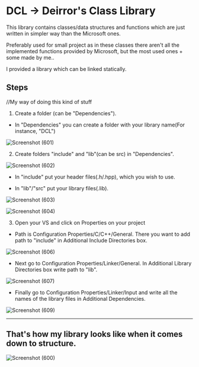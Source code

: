 # DCL -> Deirror's Class Library
This library contains classes/data structures and functions which are just written in simpler way than the Microsoft ones. 

Preferably used for small project as in these classes there aren't all the implemented functions provided by Microsoft, but the most used ones + some made by me..

I provided a library which can be linked statically.

Steps
-
//My way of doing this kind of stuff

1. Create a folder (can be "Dependencies").

- In "Dependencies" you can create a folder with your library name(For instance, "DCL")

![Screenshot (601)](https://github.com/user-attachments/assets/093eeba3-c037-4855-8bbc-3694465bd704)

2. Create folders "include" and "lib"(can be src) in "Dependencies".

![Screenshot (602)](https://github.com/user-attachments/assets/0ef19c37-b122-47dd-ac40-82828054faff)

- In "include" put your header files(.h/.hpp), which you wish to use.

- In "lib"/"src" put your library files(.lib).

![Screenshot (603)](https://github.com/user-attachments/assets/c42c380a-7e0e-46dd-bb2d-9e74c75510f7)

![Screenshot (604)](https://github.com/user-attachments/assets/122d0ef3-2ec6-4581-af6b-888b84e6fbae)


3. Open your VS and click on Properties on your project

- Path is Configuration Properties/C/C++/General. There you want to add path to "include" in Additional Include Directories box.

![Screenshot (606)](https://github.com/user-attachments/assets/73be426b-aff8-4779-a6a1-8dccedbb9c70)

- Next go to Configuration Properties/Linker/General. In Additional Library Directories box write path to "lib".

![Screenshot (607)](https://github.com/user-attachments/assets/4d18d3c0-8d84-4faa-bc7d-fd65146623fd)

- Finally go to Configuration Properties/Linker/Input and write all the names of the library files in Additional Dependencies.

![Screenshot (609)](https://github.com/user-attachments/assets/1032bbc7-a4fb-46fc-aed0-451fe962a3a8)

---

That's how my library looks like when it comes down to structure.
-
![Screenshot (600)](https://github.com/user-attachments/assets/6eaec1f7-9d9d-444c-a068-3a49c531e738)

